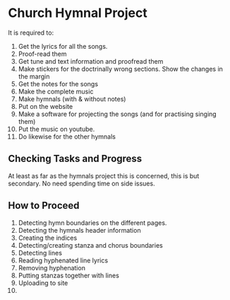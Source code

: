 # Church Hymnal Project

It is required to:

1. Get the lyrics for all the songs.
2. Proof-read them
3. Get tune and text information and proofread them
4. Make stickers for the doctrinally wrong sections. Show the changes in the margin
5. Get the notes for the songs
6. Make the complete music
7. Make hymnals (with & without notes)
8. Put on the website
9. Make a software for projecting the songs (and for practising singing them)
10. Put the music on youtube.
11. Do likewise for the other hymnals

## Checking Tasks and Progress
At least as far as the hymnals project this is concerned, this is but secondary. No need spending time on side issues.

## How to Proceed
1. Detecting hymn boundaries on the different pages.
2. Detecting the hymnals header information
3. Creating the indices
4. Detecting/creating stanza and chorus boundaries
5. Detecting lines
6. Reading hyphenated line lyrics
7. Removing hyphenation
8. Putting stanzas together with lines
9. Uploading to site
10. 